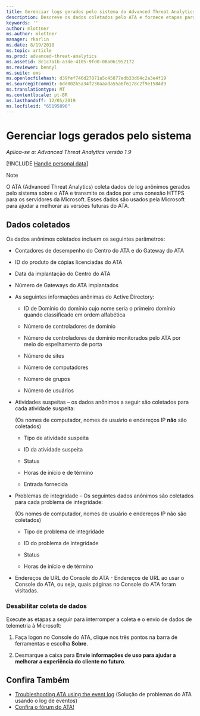 ```yaml
---
title: Gerenciar logs gerados pelo sistema do Advanced Threat Analytics | Microsoft Docs
description: Descreve os dados coletados pelo ATA e fornece etapas para desativar a coleta de dados.
keywords: ''
author: mlottner
ms.author: mlottner
manager: rkarlin
ms.date: 8/19/2018
ms.topic: article
ms.prod: advanced-threat-analytics
ms.assetid: 8c1c7a1b-a3de-4105-9fd0-08a061952172
ms.reviewer: bennyl
ms.suite: ems
ms.openlocfilehash: d39fef746d27871a5c45877edb33d64c2a3e4f19
ms.sourcegitcommit: 6dd002b5a34f230aaada55a6f6178c2f9e1584d9
ms.translationtype: MT
ms.contentlocale: pt-BR
ms.lasthandoff: 12/05/2019
ms.locfileid: "65195896"
---
```

# <a name="manage-system-generated-logs"></a>Gerenciar logs gerados pelo sistema

*Aplica-se a: Advanced Threat Analytics versão 1.9*

[!INCLUDE [Handle personal data](../includes/gdpr-intro-sentence.md)]

 > [!NOTE]
 > O ATA (Advanced Threat Analytics) coleta dados de log anônimos gerados pelo sistema sobre o ATA e transmite os dados por uma conexão HTTPS para os servidores da Microsoft. Esses dados são usados pela Microsoft para ajudar a melhorar as versões futuras do ATA.

## <a name="data-collected"></a>Dados coletados

Os dados anônimos coletados incluem os seguintes parâmetros:

-   Contadores de desempenho do Centro do ATA e do Gateway do ATA

-   ID do produto de cópias licenciadas do ATA

-   Data da implantação do Centro do ATA

-   Número de Gateways do ATA implantados

-   As seguintes informações anônimas do Active Directory:

    -   ID de Domínio do domínio cujo nome seria o primeiro domínio quando classificado em ordem alfabética

    -   Número de controladores de domínio

    -   Número de controladores de domínio monitorados pelo ATA por meio do espelhamento de porta

    -   Número de sites

    -   Número de computadores

    -   Número de grupos

    -   Número de usuários

-   Atividades suspeitas – os dados anônimos a seguir são coletados para cada atividade suspeita:

    (Os nomes de computador, nomes de usuário e endereços IP **não** são coletados)

    -   Tipo de atividade suspeita

    -   ID da atividade suspeita

    -   Status

    -   Horas de início e de término

    -   Entrada fornecida

- Problemas de integridade – Os seguintes dados anônimos são coletados para cada problema de integridade:

    (Os nomes de computador, nomes de usuário e endereços IP não são coletados)

    -   Tipo de problema de integridade

    -   ID do problema de integridade

    -   Status

    -   Horas de início e de término

- Endereços de URL do Console do ATA - Endereços de URL ao usar o Console do ATA, ou seja, quais páginas no Console do ATA foram visitadas.


### <a name="disable-data-collection"></a>Desabilitar coleta de dados
Execute as etapas a seguir para interromper a coleta e o envio de dados de telemetria à Microsoft:

1.  Faça logon no Console do ATA, clique nos três pontos na barra de ferramentas e escolha **Sobre**.

2.  Desmarque a caixa para **Envie informações de uso para ajudar a melhorar a experiência do cliente no futuro**.

## <a name="see-also"></a>Confira Também
- [Troubleshooting ATA using the event log](troubleshooting-ata-using-logs.md) (Solução de problemas do ATA usando o log de eventos)
- [Confira o fórum do ATA!](https://social.technet.microsoft.com/Forums/security/home?forum=mata)
